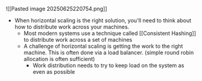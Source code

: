 ![[Pasted image 20250625220754.png]]

- When horizontal scaling is the right solution, you'll need to think about how to distribute work across your machines. 
	- Most modern systems use a technique called [[Consistent Hashing]] to distribute work across a set of machines
	- A challenge of horizontal scaling is getting the work to the right machine. This is often done via a load balancer. (simple round robin allocation is often sufficient)
		- Work distribution needs to try to keep load on the system as even as possible